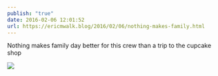 ```yaml
---
publish: "true"
date: 2016-02-06 12:01:52
url: https://ericmwalk.blog/2016/02/06/nothing-makes-family.html
---
```


Nothing makes family day better for this crew than a trip to the cupcake shop

![](https://ericmwalk.blog/uploads/2022/a1bb2fd3c0.jpg)